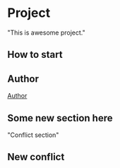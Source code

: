 # Project
"This is awesome project."
## How to start
## Author

[Author](author.md)

## Some new section here
"Conflict section"

## New conflict
